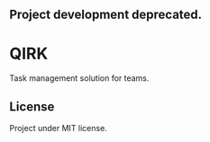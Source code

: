 ## Project development deprecated.

# QIRK

Task management solution for teams.  

## License

Project under MIT license.
